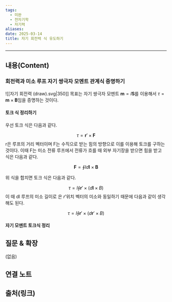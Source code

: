 ```yaml
---
tags:
  - 미완
  - 전자기학
  - 자기력
aliases: 
date: 2025-03-14
title: 자기 회전력 식 유도하기
---
```


---

## 내용(Content)

### 회전력과 미소 루프 자기 쌍극자 모멘트 관계식 증명하기
![[자기 회전력 (draw).svg|350]]
목표는 자기 쌍극자 모멘트 $\mathbf{m} = I \mathbf{S}$를 이용해서 $\tau = \mathbf{m} \times \mathbf{B}$임을 증명하는 것이다.

#### 토크 식 정리하기

우선 토크 식은 다음과 같다.

$$
\tau = \mathbf{r}' \times \mathbf{F}
$$
r은 루프의 거리 벡터이며 F는 수직으로 받는 힘의 방향으로 이를 이용해 토크를 구하는 것이다. 이때 F는 미소 전류 루프에서 전류가 흐를 때 외부 자기장을 받으면 힘을 받고 식은 다음과 같다.

$$
\mathbf{F} = \oint I d \mathbf{l} \times \mathbf{B}
$$

위 식을 합치면 토크 식은 다음과 같다.

$$
\tau = I \oint \mathbf{r}' \times (d \mathbf{l} \times B)  
$$
이 때 dl 루프의 미소 길이로 은 $r'$위치 벡터의 미소와 동일하기 때문에 다음과 같이 생각해도 된다.

$$
\tau = I \oint \mathbf{r}' \times (d \mathbf{r}' \times B)  
$$

#### 자기 모멘트 토크식 정리



## 질문 & 확장

(없음)

## 연결 노트

## 출처(링크)





